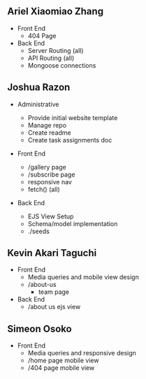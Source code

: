 ## Ariel Xiaomiao Zhang
  - Front End
    - 404 Page
  - Back End
    - Server Routing (all)
    - API Routing (all)
    - Mongoose connections

## Joshua Razon
  - Administrative
    - Provide initial website template
    - Manage repo
    - Create readme
    - Create task assignments doc
  
  - Front End
      - /gallery page
      - /subscribe page
      - responsive nav
      - fetch() (all)
  
  - Back End
      - EJS View Setup 
      - Schema/model implementation
      - ./seeds

## Kevin Akari Taguchi
  - Front End
    - Media queries and mobile view design
    - /about-us
      - team page
  - Back End
    - /about us ejs view 
## Simeon Osoko
  - Front End
      - Media queries and responsive design
      - /home page mobile view
      - /404 page mobile view
